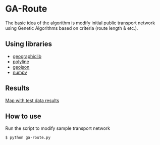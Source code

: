 GA-Route
===============
The basic idea of the algorithm is modify initial public transport network using Genetic Algorithms based on 
criteria (route length & etc.). 

## Using libraries
* [geographiclib](https://pypi.python.org/pypi/geographiclib)
* [polyline](https://pypi.python.org/pypi/polyline)
* [geojson](https://pypi.python.org/pypi/geojson/)
* [numpy](https://pypi.python.org/pypi/numpy)

## Results
[Map with test data results](https://vstu-cad-stuff.github.io/routing/network/)

## How to use
Run the script to modify sample transport network
```bash
$ python ga-route.py
```
